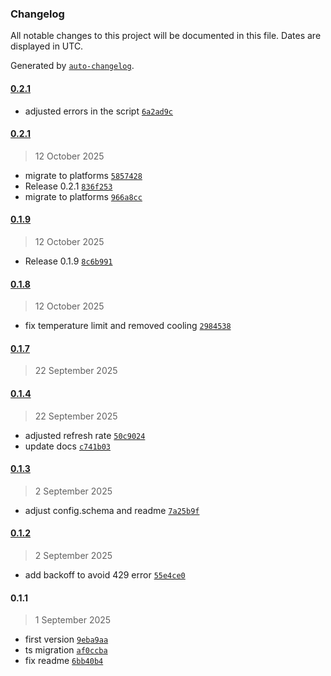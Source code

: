### Changelog

All notable changes to this project will be documented in this file. Dates are displayed in UTC.

Generated by [`auto-changelog`](https://github.com/CookPete/auto-changelog).

#### [0.2.1](https://github.com/matteocrippa/homebridge-ariston-heater/compare/0.2.1...0.2.1)

- adjusted errors in the script [`6a2ad9c`](https://github.com/matteocrippa/homebridge-ariston-heater/commit/6a2ad9cc29b639c32835b8c2d3ce2761b4578c08)

#### [0.2.1](https://github.com/matteocrippa/homebridge-ariston-heater/compare/0.1.9...0.2.1)

> 12 October 2025

- migrate to platforms [`5857428`](https://github.com/matteocrippa/homebridge-ariston-heater/commit/5857428e45c2b7cf048da8b1b18e725dc9e12d54)
- Release 0.2.1 [`836f253`](https://github.com/matteocrippa/homebridge-ariston-heater/commit/836f253476a1ce098e45f9176faad273be276775)
- migrate to platforms [`966a8cc`](https://github.com/matteocrippa/homebridge-ariston-heater/commit/966a8ccb0fe613c7606a5da3b812f7df581aab4d)

#### [0.1.9](https://github.com/matteocrippa/homebridge-ariston-heater/compare/0.1.8...0.1.9)

> 12 October 2025

- Release 0.1.9 [`8c6b991`](https://github.com/matteocrippa/homebridge-ariston-heater/commit/8c6b991eb2a11caa4df258f0bb306a18ef0f13a7)

#### [0.1.8](https://github.com/matteocrippa/homebridge-ariston-heater/compare/0.1.7...0.1.8)

> 12 October 2025

- fix temperature limit and removed cooling [`2984538`](https://github.com/matteocrippa/homebridge-ariston-heater/commit/2984538f8bdda3450d9e6d53e1b2bc1183b18847)

#### [0.1.7](https://github.com/matteocrippa/homebridge-ariston-heater/compare/0.1.4...0.1.7)

> 22 September 2025

#### [0.1.4](https://github.com/matteocrippa/homebridge-ariston-heater/compare/0.1.3...0.1.4)

> 22 September 2025

- adjusted refresh rate [`50c9024`](https://github.com/matteocrippa/homebridge-ariston-heater/commit/50c902486e13ddb6dd8a4e7101158dcd343052bf)
- update docs [`c741b03`](https://github.com/matteocrippa/homebridge-ariston-heater/commit/c741b03460b66199953486df6e51bb88eb75728b)

#### [0.1.3](https://github.com/matteocrippa/homebridge-ariston-heater/compare/0.1.2...0.1.3)

> 2 September 2025

- adjust config.schema and readme [`7a25b9f`](https://github.com/matteocrippa/homebridge-ariston-heater/commit/7a25b9f091d7515573e2e2e62d02a428fd462e18)

#### [0.1.2](https://github.com/matteocrippa/homebridge-ariston-heater/compare/0.1.1...0.1.2)

> 2 September 2025

- add backoff to avoid 429 error [`55e4ce0`](https://github.com/matteocrippa/homebridge-ariston-heater/commit/55e4ce0043cce24ccdada132e7cd4fe3d092f6ae)

#### 0.1.1

> 1 September 2025

- first version [`9eba9aa`](https://github.com/matteocrippa/homebridge-ariston-heater/commit/9eba9aad29fb80c68cad735c066ed26e778290bc)
- ts migration [`af0ccba`](https://github.com/matteocrippa/homebridge-ariston-heater/commit/af0ccbabb084222985fe5bc8975765f479ffda2e)
- fix readme [`6bb40b4`](https://github.com/matteocrippa/homebridge-ariston-heater/commit/6bb40b463fc0e0063c5ac390f0190662e6fbb4c3)
